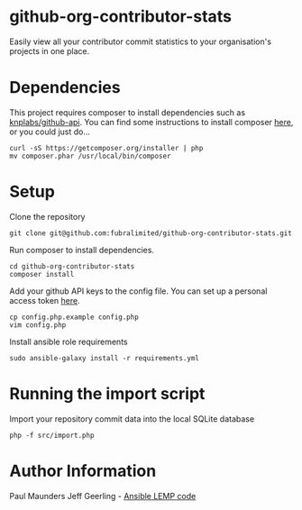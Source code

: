 # github-org-contributor-stats
Easily view all your contributor commit statistics to your organisation's projects in one place.

# Dependencies

This project requires composer to install dependencies such as [knplabs/github-api](https://github.com/KnpLabs/php-github-api). You can find some instructions to install composer [here](https://getcomposer.org/doc/00-intro.md), or you could just do...

```
curl -sS https://getcomposer.org/installer | php
mv composer.phar /usr/local/bin/composer
```

# Setup 

Clone the repository
```
git clone git@github.com:fubralimited/github-org-contributor-stats.git
```

Run composer to install dependencies.
```
cd github-org-contributor-stats
composer install
```

Add your github API keys to the config file. You can set up a personal access token [here](https://github.com/settings/tokens).

```
cp config.php.example config.php
vim config.php
```

Install ansible role requirements
```
sudo ansible-galaxy install -r requirements.yml
```


# Running the import script

Import your repository commit data into the local SQLite database
```
php -f src/import.php
```

# Author Information

Paul Maunders
Jeff Geerling - [Ansible LEMP code](https://github.com/geerlingguy/ansible-vagrant-examples/tree/master/lemp)

